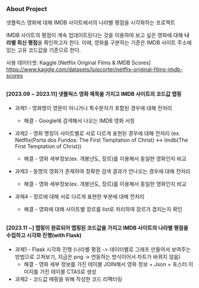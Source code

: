 ### About Project
넷플릭스 영화에 대해 IMDB 사이트에서의 나라별 평점을 시각화하는 프로젝트

IMDB 사이트의 평점이 계속 업데이트된다는 것을 이용하여 보고 싶은 영화에 대해 **나라별 최신 평점**을 확인하고자 한다. 이때, 영화를 구분하는 기준은 IMDB 사이트 주소에 있는 고유 코드값을 기준으로 한다.


사용 데이터셋: Kaggle [Netflix Original Films & IMDB Scores]
https://www.kaggle.com/datasets/luiscorter/netflix-original-films-imdb-scores

##
#### [2023.09 ~ 2023.11] 넷플릭스 영화 제목을 가지고 IMDB 사이트의 코드값 맵핑
* 과제1 - 영화명이 영문이 아니거나 특수문자가 포함된 경우에 대해 전처리
  * 해결 - Google에 검색해서 나오는 IMDB 영화 서칭
  

* 과제2 - 영화 명칭이 사이트별로 서로 다르게 표현된 경우에 대해 전처리 (ex. Netflix(Porta dos Fundos: The First Temptation of Christ) <-> Imdb(The First Temptation of Christ))
  * 해결 - 영화 세부정보(ex. 개봉년도, 장르)를 이용해서 동일한 영화인지 비교
  

* 과제3 - 동명의 영화가 존재하여 정확한 검색 결과가 안나오는 경우에 대해 전처리
  * 해결 - 영화 세부정보(ex. 개봉년도, 장르)를 이용해서 동일한 영화인지 비교
  

* 과제4 - 장르에 대해 서로 다르게 표현한 부분에 대해 전처리
  * 해결 - 영화에 대해 사이트별 장르를 list로 처리하여 장르가 겹치는지 확인



## 
#### [2023.11 ~] 맵핑이 완료되어 맵핑된 코드값을 가지고 IMDB 사이트의 나라별 평점을 수집하고 시각화 진행(with Flask)
* 과제1 - Flask 시각화 진행 (나라별 평점 -> 데이터별로 그래프 만들어서 보여주는 방법으로 고쳐보기, 지금은 png -> 연동하는 방식이어서 차트가 바뀌지 않음)
  * 해결 - 영화 세부 정보를 가진 테이블 JOIN해서 영화 정보 + Json + 포스터 이미지를 가진 테이블 CTAS로 생성
* 과제2 - 코드값 매핑을 위해 작성한 코드 리팩터링
